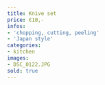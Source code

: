 ```yaml
---
title: Knive set
price: €10,-
infos:
- 'chopping, cutting, peeling'
- 'Japan style'
categories:
- kitchen
images:
- DSC_0122.JPG
sold: true
---
```

